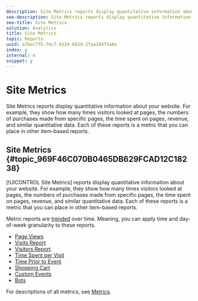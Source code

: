 ```yaml
---
description: Site Metrics reports display quantitative information about your website. For example, they show how many times visitors looked at pages, the numbers of purchases made from specific pages, the time spent on pages, revenue, and similar quantitative data. Each of these reports is a metric that you can place in other item-based reports.
seo-description: Site Metrics reports display quantitative information about your website. For example, they show how many times visitors looked at pages, the numbers of purchases made from specific pages, the time spent on pages, revenue, and similar quantitative data. Each of these reports is a metric that you can place in other item-based reports.
seo-title: Site Metrics
solution: Analytics
title: Site Metrics
topic: Reports
uuid: a7bec7f5-7dc7-4124-b61d-2faa3d4f3a8e
index: y
internal: n
snippet: y
---
```


# Site Metrics

Site Metrics reports display quantitative information about your website. For example, they show how many times visitors looked at pages, the numbers of purchases made from specific pages, the time spent on pages, revenue, and similar quantitative data. Each of these reports is a metric that you can place in other item-based reports.

## Site Metrics {#topic_969F46C070B0465DB629FCAD12C18238}

[!UICONTROL Site Metrics] reports display quantitative information about your website. For example, they show how many times visitors looked at pages, the numbers of purchases made from specific pages, the time spent on pages, revenue, and similar quantitative data. Each of these reports is a metric that you can place in other item-based reports. 

Metric reports are [trended](reports_trended.md#concept_65FEA92704024232BB21A5952939711F) over time. Meaning, you can apply time and day-of-week granularity to these reports.

* [Page Views](../../../components/c-variables/dimensionslist/reports-page-views.md#concept_332C9BDFD6C1495C8362860478B9BA33) 
* [Visits Report](../../../components/c-variables/dimensionslist/reports-visits.md#concept_50CA55CF2A41430CBC754AEEEE6023A9) 
* [Visitors Report](../../../components/c-variables/dimensionslist/reports-visitors.md#concept_7371DAB5DA474D03A2D1448F151E011B) 
* [Time Spent per Visit](../../../components/c-variables/dimensionslist/reports-time-spent-per-visit.md#concept_E3D0FEC81E1F4987B39CC467F19FFCFF) 
* [Time Prior to Event](../../../components/c-variables/dimensionslist/reports-time-prior-to-event.md#concept_00820DACA2F24EE6A83B0FB211BE6907) 
* [Shopping Cart](../../../components/c-variables/dimensionslist/reports-shopping-cart.md#concept_6AEC5A6C707B46B790C1A79E72F9A339) 
* [Custom Events](../../../components/c-variables/dimensionslist/reports-custom-events.md#concept_9337B2FB8A3F417BA8689FE7FD64629F) 
* [Bots](../../../components/c-variables/dimensionslist/reports-bots.md#concept_15E1C8514EF54581A9467877F62426EC)

For descriptions of all metrics, see [Metrics](../../../components/c-variables/c-metrics/c-metrics.md#concept_ACBB3CB0937649C9876DD93AC9EB843B). 
